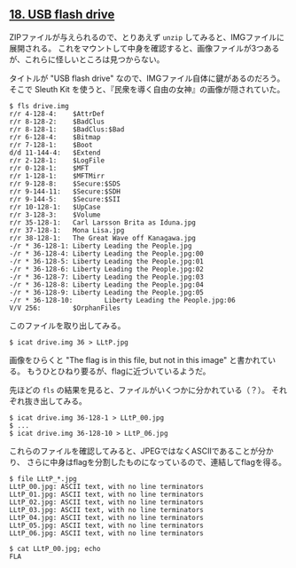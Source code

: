 ## [18. USB flash drive](http://ksnctf.sweetduet.info/problem/18)

ZIPファイルが与えられるので、とりあえず `unzip` してみると、IMGファイルに展開される。
これをマウントして中身を確認すると、画像ファイルが3つあるが、これらに怪しいところは見つからない。

タイトルが "USB flash drive" なので、IMGファイル自体に鍵があるのだろう。
そこで Sleuth Kit を使うと、『民衆を導く自由の女神』の画像が隠されていた。

```console
$ fls drive.img
r/r 4-128-4:    $AttrDef
r/r 8-128-2:    $BadClus
r/r 8-128-1:    $BadClus:$Bad
r/r 6-128-4:    $Bitmap
r/r 7-128-1:    $Boot
d/d 11-144-4:   $Extend
r/r 2-128-1:    $LogFile
r/r 0-128-1:    $MFT
r/r 1-128-1:    $MFTMirr
r/r 9-128-8:    $Secure:$SDS
r/r 9-144-11:   $Secure:$SDH
r/r 9-144-5:    $Secure:$SII
r/r 10-128-1:   $UpCase
r/r 3-128-3:    $Volume
r/r 35-128-1:   Carl Larsson Brita as Iduna.jpg
r/r 37-128-1:   Mona Lisa.jpg
r/r 38-128-1:   The Great Wave off Kanagawa.jpg
-/r * 36-128-1: Liberty Leading the People.jpg
-/r * 36-128-4: Liberty Leading the People.jpg:00
-/r * 36-128-5: Liberty Leading the People.jpg:01
-/r * 36-128-6: Liberty Leading the People.jpg:02
-/r * 36-128-7: Liberty Leading the People.jpg:03
-/r * 36-128-8: Liberty Leading the People.jpg:04
-/r * 36-128-9: Liberty Leading the People.jpg:05
-/r * 36-128-10:        Liberty Leading the People.jpg:06
V/V 256:        $OrphanFiles
```

このファイルを取り出してみる。

```console
$ icat drive.img 36 > LLtP.jpg
```

画像をひらくと "The flag is in this file, but not in this image" と書かれている。
もうひとひねり要るが、flagに近づいているようだ。

先ほどの `fls` の結果を見ると、ファイルがいくつかに分かれている（？）。
それぞれ抜き出してみる。

```console
$ icat drive.img 36-128-1 > LLtP_00.jpg
$ ...
$ icat drive.img 36-128-10 > LLtP_06.jpg
```

これらのファイルを確認してみると、JPEGではなくASCIIであることが分かり、
さらに中身はflagを分割したものになっているので、連結してflagを得る。

```console
$ file LLtP_*.jpg
LLtP_00.jpg: ASCII text, with no line terminators
LLtP_01.jpg: ASCII text, with no line terminators
LLtP_02.jpg: ASCII text, with no line terminators
LLtP_03.jpg: ASCII text, with no line terminators
LLtP_04.jpg: ASCII text, with no line terminators
LLtP_05.jpg: ASCII text, with no line terminators
LLtP_06.jpg: ASCII text, with no line terminators

$ cat LLtP_00.jpg; echo
FLA
```
